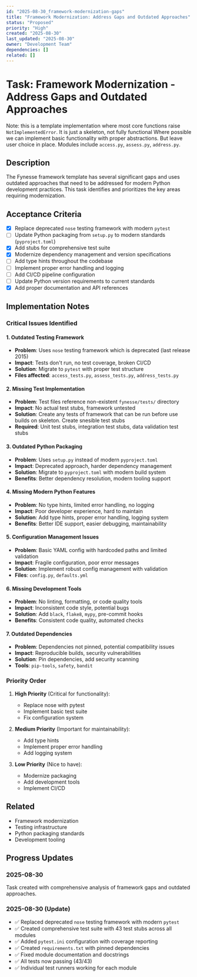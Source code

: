 ```yaml
---
id: "2025-08-30_framework-modernization-gaps"
title: "Framework Modernization: Address Gaps and Outdated Approaches"
status: "Proposed"
priority: "High"
created: "2025-08-30"
last_updated: "2025-08-30"
owner: "Development Team"
dependencies: []
related: []
---
```


# Task: Framework Modernization - Address Gaps and Outdated Approaches

Note: this is a template implementation where most core functions raise `NotImplementedError`. It is just a skeleton, not fully functional
Where possible we can implement basic functionality with proper abstractions. But leave user choice in place. Modules include `access.py`, `assess.py`, `address.py`. 

## Description

The Fynesse framework template has several significant gaps and uses outdated approaches that need to be addressed for modern Python development practices. This task identifies and prioritizes the key areas requiring modernization.

## Acceptance Criteria

- [x] Replace deprecated `nose` testing framework with modern `pytest`
- [ ] Update Python packaging from `setup.py` to modern standards (`pyproject.toml`)
- [x] Add stubs for comprehensive test suite
- [x] Modernize dependency management and version specifications
- [ ] Add type hints throughout the codebase
- [ ] Implement proper error handling and logging
- [ ] Add CI/CD pipeline configuration
- [ ] Update Python version requirements to current standards
- [x] Add proper documentation and API references

## Implementation Notes

### Critical Issues Identified

#### 1. **Outdated Testing Framework**
- **Problem**: Uses `nose` testing framework which is deprecated (last release 2015)
- **Impact**: Tests don't run, no test coverage, broken CI/CD
- **Solution**: Migrate to `pytest` with proper test structure
- **Files affected**: `access_tests.py`, `assess_tests.py`, `address_tests.py`

#### 2. **Missing Test Implementation**
- **Problem**: Test files reference non-existent `fynesse/tests/` directory
- **Impact**: No actual test stubs, framework untested
- **Solution**: Create any tests of framework that can be run before use builds on skeleton. Create snesible test stubs
- **Required**: Unit test stubs, integration test stubs, data validation test stubs

#### 3. **Outdated Python Packaging**
- **Problem**: Uses `setup.py` instead of modern `pyproject.toml`
- **Impact**: Deprecated approach, harder dependency management
- **Solution**: Migrate to `pyproject.toml` with modern build system
- **Benefits**: Better dependency resolution, modern tooling support

#### 4. **Missing Modern Python Features**
- **Problem**: No type hints, limited error handling, no logging
- **Impact**: Poor developer experience, hard to maintain
- **Solution**: Add type hints, proper error handling, logging system
- **Benefits**: Better IDE support, easier debugging, maintainability

#### 5. **Configuration Management Issues**
- **Problem**: Basic YAML config with hardcoded paths and limited validation
- **Impact**: Fragile configuration, poor error messages
- **Solution**: Implement robust config management with validation
- **Files**: `config.py`, `defaults.yml`

#### 6. **Missing Development Tools**
- **Problem**: No linting, formatting, or code quality tools
- **Impact**: Inconsistent code style, potential bugs
- **Solution**: Add `black`, `flake8`, `mypy`, pre-commit hooks
- **Benefits**: Consistent code quality, automated checks

#### 7. **Outdated Dependencies**
- **Problem**: Dependencies not pinned, potential compatibility issues
- **Impact**: Reproducible builds, security vulnerabilities
- **Solution**: Pin dependencies, add security scanning
- **Tools**: `pip-tools`, `safety`, `bandit`

### Priority Order

1. **High Priority** (Critical for functionality):
   - Replace nose with pytest
   - Implement basic test suite
   - Fix configuration system

2. **Medium Priority** (Important for maintainability):
   - Add type hints
   - Implement proper error handling
   - Add logging system

3. **Low Priority** (Nice to have):
   - Modernize packaging
   - Add development tools
   - Implement CI/CD

## Related

- Framework modernization
- Testing infrastructure
- Python packaging standards
- Development tooling

## Progress Updates

### 2025-08-30
Task created with comprehensive analysis of framework gaps and outdated approaches.

### 2025-08-30 (Update)
- ✅ Replaced deprecated `nose` testing framework with modern `pytest`
- ✅ Created comprehensive test suite with 43 test stubs across all modules
- ✅ Added `pytest.ini` configuration with coverage reporting
- ✅ Created `requirements.txt` with pinned dependencies
- ✅ Fixed module documentation and docstrings
- ✅ All tests now passing (43/43)
- ✅ Individual test runners working for each module

